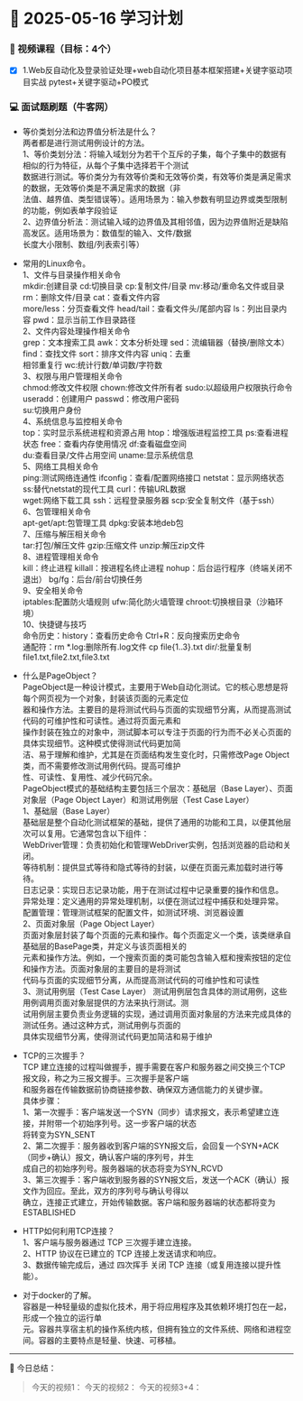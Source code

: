 # 📆 2025-05-16 学习计划

### 🎥 视频课程（目标：4个）

- [x] 1.Web反自动化及登录验证处理+web自动化项目基本框架搭建+关键字驱动项目实战
    pytest+关键字驱动+PO模式



### 💻 面试题刷题（牛客网）
* 等价类划分法和边界值分析法是什么？<br/>
两者都是进行测试用例设计的方法。<br/>
1、等价类划分法：将输入域划分为若干个互斥的子集，每个子集中的数据有相似的行为特征，从每个子集中选择若干个测试<br/>
数据进行测试。等价类分为有效等价类和无效等价类，有效等价类是满足需求的数据，无效等价类是不满足需求的数据（非<br/>
法值、越界值、类型错误等）。适用场景为：输入参数有明显边界或类型限制的功能，例如表单字段验证<br/>
2、边界值分析法：测试输入域的边界值及其相邻值，因为边界值附近是缺陷高发区。适用场景为：数值型的输入、文件/数据<br/>
长度大小限制、数组/列表索引等）

* 常用的Linux命令。<br/>
1、文件与目录操作相关命令<br/>
mkdir:创建目录    cd:切换目录   cp:复制文件/目录    mv:移动/重命名文件或目录   rm：删除文件/目录   cat：查看文件内容<br/>
more/less：分页查看文件    head/tail：查看文件头/尾部内容    ls：列出目录内容   pwd：显示当前工作目录路径<br/>
2、文件内容处理操作相关命令<br/>
grep：文本搜索工具    awk：文本分析处理    sed：流编辑器（替换/删除文本）    find：查找文件    sort：排序文件内容    uniq：去重<br/>
相邻重复行    wc:统计行数/单词数/字符数<br/>
3、权限与用户管理相关命令<br/>
chmod:修改文件权限    chown:修改文件所有者    sudo:以超级用户权限执行命令    useradd：创建用户    passwd：修改用户密码<br/>
su:切换用户身份<br/>
4、系统信息与监控相关命令<br/>
top：实时显示系统进程和资源占用    htop：增强版进程监控工具    ps:查看进程状态    free：查看内存使用情况    df:查看磁盘空间<br/>
du:查看目录/文件占用空间    uname:显示系统信息<br/>
5、网络工具相关命令<br/>
ping:测试网络连通性    ifconfig：查看/配置网络接口    netstat：显示网络状态    ss:替代netstat的现代工具    curl：传输URL数据<br/>
wget:网络下载工具    ssh：远程登录服务器    scp:安全复制文件（基于ssh）<br/>
6、包管理相关命令<br/>
apt-get/apt:包管理工具    dpkg:安装本地deb包<br/>
7、压缩与解压相关命令<br/>
tar:打包/解压文件    gzip:压缩文件    unzip:解压zip文件<br/>
8、进程管理相关命令<br/>
kill：终止进程    killall：按进程名终止进程    nohup：后台运行程序（终端关闭不退出）    bg/fg：后台/前台切换任务<br/>
9、安全相关命令<br/>
iptables:配置防火墙规则    ufw:简化防火墙管理    chroot:切换根目录（沙箱环境）<br/>
10、快捷键与技巧<br/>
命令历史：history：查看历史命令    Ctrl+R：反向搜索历史命令<br/>
通配符：rm *.log:删除所有.log文件    cp file{1..3}.txt dir/:批量复制file1.txt,file2.txt,file3.txt

* 什么是PageObject？<br/>
‌PageObject是一种设计模式，主要用于Web自动化测试。它的核心思想是将每个网页视为一个对象，封装该页面的元素定位<br/>
器和操作方法。主要目的是将测试代码与页面的实现细节分离，从而提高测试代码的可维护性和可读性。通过将页面元素和<br/>
操作封装在独立的对象中，测试脚本可以专注于页面的行为而不必关心页面的具体实现细节。这种模式使得测试代码更加简<br/>
洁、易于理解和维护，尤其是在页面结构发生变化时，只需修改Page Object类，而不需要修改测试用例代码‌。提高可维护<br/>
性、可读性、复用性、减少代码冗余。<br/>
‌PageObject模式的基础结构‌主要包括三个层次：基础层（Base Layer）、页面对象层（Page Object Layer）和测试用例层（Test Case Layer）‌<br/>
1、基础层（Base Layer）<br/>
基础层是整个自动化测试框架的基础，提供了通用的功能和工具，以便其他层次可以复用。它通常包含以下组件：<br/>
‌WebDriver管理‌：负责初始化和管理WebDriver实例，包括浏览器的启动和关闭。<br/>
‌等待机制‌：提供显式等待和隐式等待的封装，以便在页面元素加载时进行等待。<br/>
‌日志记录‌：实现日志记录功能，用于在测试过程中记录重要的操作和信息。<br/>
‌异常处理‌：定义通用的异常处理机制，以便在测试过程中捕获和处理异常。<br/>
‌配置管理‌：管理测试框架的配置文件，如测试环境、浏览器设置‌<br/>
2、页面对象层（Page Object Layer）<br/>
页面对象层封装了每个页面的元素和操作。每个页面定义一个类，该类继承自基础层的BasePage类，并定义与该页面相关的<br/>
元素和操作方法。例如，一个搜索页面的类可能包含输入框和搜索按钮的定位和操作方法。页面对象层的主要目的是将测试<br/>
代码与页面的实现细节分离，从而提高测试代码的可维护性和可读性‌<br/>
3、测试用例层（Test Case Layer）
测试用例层包含具体的测试用例，这些用例调用页面对象层提供的方法来执行测试。测‌<br/>
试用例层主要负责业务逻辑的实现，通过调用页面对象层的方法来完成具体的测试任务。通过这种方式，测试用例与页面的‌<br/>
具体实现细节分离，使得测试代码更加简洁和易于维护‌


* TCP的三次握手？<br/>
TCP 建立连接的过程叫做握手，握手需要在客户和服务器之间交换三个TCP 报文段，称之为三报文握手。三次握手是客户端‌<br/>
和服务器在传输数据前协商链接参数、确保双方通信能力的关键步骤。‌<br/>
具体步骤：‌<br/>
1、‌第一次握手‌：客户端发送一个SYN（同步）请求报文，表示希望建立连接，并附带一个初始序列号。这一步客户端的状态‌<br/>
将转变为SYN_SENT‌‌<br/>
2、‌第二次握手‌：服务器收到客户端的SYN报文后，会回复一个SYN+ACK（同步+确认）报文，确认客户端的序列号，并生‌<br/>
成自己的初始序列号。服务器端的状态将变为SYN_RCVD‌‌<br/>
‌3、第三次握手‌：客户端收到服务器的SYN报文后，发送一个ACK（确认）报文作为回应。至此，双方的序列号与确认号得以‌<br/>
确立，连接正式建立，开始传输数据。客户端和服务器端的状态都将变为ESTABLISHED‌‌<br/>

* HTTP如何利用TCP连接？‌‌<br/>
1、客户端与服务器通过 TCP 三次握手建立连接。  
2、HTTP 协议在已建立的 TCP 连接上发送请求和响应。  
3、数据传输完成后，通过 四次挥手 关闭 TCP 连接（或复用连接以提升性能）。

* 对于docker的了解。‌<br/>
容器是一种轻量级的虚拟化技术，用于将应用程序及其依赖环境打包在一起，形成一个独立的运行单‌<br/>
元。容器共享宿主机的操作系统内核，但拥有独立的文件系统、网络和进程空间。容器的主要特点是轻量、快速、可移植。
---

📝 今日总结：
> 今天的视频1：
  今天的视频2：
  今天的视频3+4：